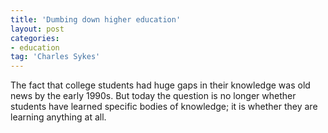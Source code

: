 ```yaml
---
title: 'Dumbing down higher education'
layout: post
categories:
- education
tag: 'Charles Sykes'
---
```


The fact that college students had huge gaps in their knowledge was old news by the early 1990s. But today the question is no longer whether students have learned specific bodies of knowledge; it is whether they are learning anything at all.